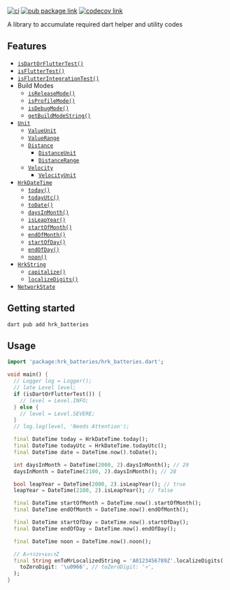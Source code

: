 [![ci][ci-badge]][ci-link]
[![pub package link][pub-badge]][pub-link]
[![codecov link][codecov-badge]][codecov-link]

A library to accumulate required dart helper and utility codes

## Features

- [`isDartOrFlutterTest()`]
- [`isFlutterTest()`]
- [`isFlutterIntegrationTest()`]
- Build Modes
  - [`isReleaseMode()`]
  - [`isProfileMode()`]
  - [`isDebugMode()`]
  - [`getBuildModeString()`]
- [`Unit`]
  - [`ValueUnit`]
  - [`ValueRange`]
  - [`Distance`]
    - [`DistanceUnit`]
    - [`DistanceRange`]
  - [`Velocity`]
    - [`VelocityUnit`]
- [`HrkDateTime`]
  - [`today()`]
  - [`todayUtc()`]
  - [`toDate()`]
  - [`daysInMonth()`]
  - [`isLeapYear()`]
  - [`startOfMonth()`]
  - [`endOfMonth()`]
  - [`startOfDay()`]
  - [`endOfDay()`]
  - [`noon()`]
- [`HrkString`]
  - [`capitalize()`]
  - [`localizeDigits()`]
- [`NetworkState`]

## Getting started

```console
dart pub add hrk_batteries
```

## Usage

```dart
import 'package:hrk_batteries/hrk_batteries.dart';

void main() {
  // Logger log = Logger();
  // late Level level;
  if (isDartOrFlutterTest()) {
    // level = Level.INFO;
  } else {
    // level = Level.SEVERE;
  }
  // log.log(level, 'Needs Attention');

  final DateTime today = HrkDateTime.today();
  final DateTime todayUtc = HrkDateTime.todayUtc();
  final DateTime date = DateTime.now().toDate();

  int daysInMonth = DateTime(2000, 2).daysInMonth(); // 29
  daysInMonth = DateTime(2100, 2).daysInMonth(); // 28

  bool leapYear = DateTime(2000, 2).isLeapYear(); // true
  leapYear = DateTime(2100, 2).isLeapYear(); // false

  final DateTime startOfMonth = DateTime.now().startOfMonth();
  final DateTime endOfMonth = DateTime.now().endOfMonth();

  final DateTime startOfDay = DateTime.now().startOfDay();
  final DateTime endOfDay = DateTime.now().endOfDay();

  final DateTime noon = DateTime.now().noon();

  // A०१२३४५६७८९Z
  final String enToMrLocalizedString = 'A0123456789Z'.localizeDigits(
    toZeroDigit: '\u0966', // toZeroDigit: '०',
  );
}
```


[ci-badge]: https://github.com/hrishikesh-kadam/hrk_batteries.dart/actions/workflows/ci.yaml/badge.svg
[ci-link]: https://github.com/hrishikesh-kadam/hrk_batteries.dart/actions/workflows/ci.yaml
[pub-badge]: https://img.shields.io/pub/v/hrk_batteries.svg
[pub-link]: https://pub.dev/packages/hrk_batteries
[codecov-badge]: https://codecov.io/gh/hrishikesh-kadam/hrk_batteries.dart/branch/main/graph/badge.svg
[codecov-link]: https://codecov.io/gh/hrishikesh-kadam/hrk_batteries.dart
[`isDartOrFlutterTest()`]: https://pub.dev/documentation/hrk_batteries/latest/hrk_batteries/isDartOrFlutterTest.html
[`isFlutterTest()`]: https://pub.dev/documentation/hrk_batteries/latest/hrk_batteries/isFlutterTest.html
[`isFlutterIntegrationTest()`]: https://pub.dev/documentation/hrk_batteries/latest/hrk_batteries/isFlutterIntegrationTest.html
[`isReleaseMode()`]: https://pub.dev/documentation/hrk_batteries/latest/hrk_batteries/isReleaseMode.html
[`isProfileMode()`]: https://pub.dev/documentation/hrk_batteries/latest/hrk_batteries/isProfileMode.html
[`isDebugMode()`]: https://pub.dev/documentation/hrk_batteries/latest/hrk_batteries/isDebugMode.html
[`getBuildModeString()`]: https://pub.dev/documentation/hrk_batteries/latest/hrk_batteries/getBuildModeString.html
[`Unit`]: https://pub.dev/documentation/hrk_batteries/latest/hrk_batteries/Unit-class.html
[`ValueUnit`]: https://pub.dev/documentation/hrk_batteries/latest/hrk_batteries/ValueUnit-class.html
[`ValueRange`]: https://pub.dev/documentation/hrk_batteries/latest/hrk_batteries/ValueRange-class.html
[`Distance`]: https://pub.dev/documentation/hrk_batteries/latest/hrk_batteries/Distance.html
[`DistanceUnit`]: https://pub.dev/documentation/hrk_batteries/latest/hrk_batteries/DistanceUnit-class.html
[`DistanceRange`]: https://pub.dev/documentation/hrk_batteries/latest/hrk_batteries/DistanceRange.html
[`Velocity`]: https://pub.dev/documentation/hrk_batteries/latest/hrk_batteries/Velocity.html
[`VelocityUnit`]: https://pub.dev/documentation/hrk_batteries/latest/hrk_batteries/VelocityUnit-class.html
[`HrkDateTime`]: lib/src/extension/date_time.dart
[`today()`]: https://pub.dev/documentation/hrk_batteries/latest/hrk_batteries/HrkDateTime/today.html
[`todayUtc()`]: https://pub.dev/documentation/hrk_batteries/latest/hrk_batteries/HrkDateTime/todayUtc.html
[`toDate()`]: https://pub.dev/documentation/hrk_batteries/latest/hrk_batteries/HrkDateTime/toDate.html
[`daysInMonth()`]: https://pub.dev/documentation/hrk_batteries/latest/hrk_batteries/HrkDateTime/daysInMonth.html
[`isLeapYear()`]: https://pub.dev/documentation/hrk_batteries/latest/hrk_batteries/HrkDateTime/isLeapYear.html
[`startOfMonth()`]: https://pub.dev/documentation/hrk_batteries/latest/hrk_batteries/HrkDateTime/startOfMonth.html
[`endOfMonth()`]: https://pub.dev/documentation/hrk_batteries/latest/hrk_batteries/HrkDateTime/endOfMonth.html
[`startOfDay()`]: https://pub.dev/documentation/hrk_batteries/latest/hrk_batteries/HrkDateTime/startOfDay.html
[`endOfDay()`]: https://pub.dev/documentation/hrk_batteries/latest/hrk_batteries/HrkDateTime/endOfDay.html
[`noon()`]: https://pub.dev/documentation/hrk_batteries/latest/hrk_batteries/HrkDateTime/noon.html
[`HrkString`]: https://pub.dev/documentation/hrk_batteries/latest/hrk_batteries/HrkString.html
[`capitalize()`]: https://pub.dev/documentation/hrk_batteries/latest/hrk_batteries/HrkString/capitalize.html
[`localizeDigits()`]: https://pub.dev/documentation/hrk_batteries/latest/hrk_batteries/HrkString/localizeDigits.html
[`NetworkState`]: https://pub.dev/documentation/hrk_batteries/latest/hrk_batteries/NetworkState.html
